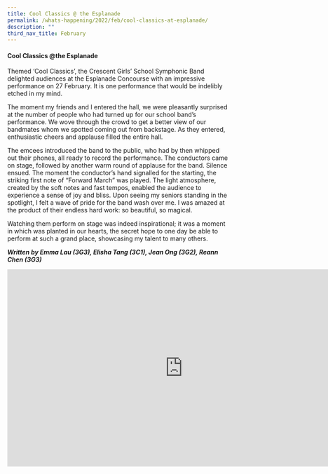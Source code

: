 ```yaml
---
title: Cool Classics @ the Esplanade
permalink: /whats-happening/2022/feb/cool-classics-at-esplanade/
description: ""
third_nav_title: February
---
```

#### **Cool Classics @the Esplanade**
Themed ‘Cool Classics’, the Crescent Girls’ School Symphonic Band delighted audiences at the Esplanade Concourse with an impressive performance on 27 February. It is one performance that would be indelibly etched in my mind.  
  
The moment my friends and I entered the hall, we were pleasantly surprised at the number of people who had turned up for our school band’s performance. We wove through the crowd to get a better view of our bandmates whom we spotted coming out from backstage. As they entered, enthusiastic cheers and applause filled the entire hall.  
  
The emcees introduced the band to the public, who had by then whipped out their phones, all ready to record the performance. The conductors came on stage, followed by another warm round of applause for the band. Silence ensued. The moment the conductor’s hand signalled for the starting, the striking first note of “Forward March” was played. The light atmosphere, created by the soft notes and fast tempos, enabled the audience to experience a sense of joy and bliss. Upon seeing my seniors standing in the spotlight, I felt a wave of pride for the band wash over me. I was amazed at the product of their endless hard work: so beautiful, so magical.  
  
Watching them perform on stage was indeed inspirational; it was a moment in which was planted in our hearts, the secret hope to one day be able to perform at such a grand place, showcasing my talent to many others.

_**Written by Emma Lau (3G3), Elisha Tang (3C1), Jean Ong (3G2), Reann Chen (3G3)**_

<iframe allowfullscreen="true" height="450" width="800" frameborder="0" src="https://docs.google.com/presentation/d/e/2PACX-1vSIQdBdjb5-SL6ELGfLVSfEnvwy3M3RjA_g8IJ4z9RKXl2IKcOfd3iuc9TbJRWZpxT8YQ80kpH1QtIb/embed?start=false&amp;loop=false&amp;delayms=3000"></iframe>